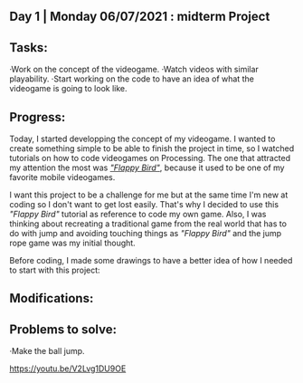 ## Day 1 | Monday 06/07/2021 : midterm Project

## Tasks:

·Work on the concept of the videogame.
·Watch videos with similar playability.
·Start working on the code to have an idea of what the videogame is going to look like.

## Progress:
Today, I started developping the concept of my videogame. I wanted to create something simple to be able to finish the project in time, so I watched tutorials on how to code videogames on Processing. The one that attracted my attention the most was [_"Flappy Bird"_](https://thecodingtrain.com/CodingChallenges/031-flappybird.html), because it used to be one of my favorite mobile videogames.

I want this project to be a challenge for me but at the same time I'm new at coding so I don't want to get lost easily. That's why I decided to use this _"Flappy Bird"_ tutorial as reference to code my own game. Also, I was thinking about recreating a traditional game from the real world that has to do with jump and avoiding touching things as _"Flappy Bird"_ and the jump rope game was my initial thought.

Before coding, I made some drawings to have a better idea of how I needed to start with this project:



## Modifications:

## Problems to solve:

·Make the ball jump.
 



https://youtu.be/V2Lvg1DU9OE
